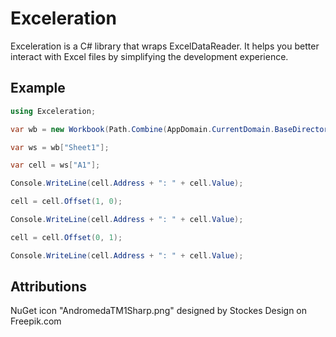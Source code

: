 # Exceleration
Exceleration is a C# library that wraps ExcelDataReader. It helps you better interact with Excel files by simplifying the development experience.

## Example

```csharp
using Exceleration;

var wb = new Workbook(Path.Combine(AppDomain.CurrentDomain.BaseDirectory, "test.xlsx"));

var ws = wb["Sheet1"];

var cell = ws["A1"];

Console.WriteLine(cell.Address + ": " + cell.Value);

cell = cell.Offset(1, 0);

Console.WriteLine(cell.Address + ": " + cell.Value);

cell = cell.Offset(0, 1);

Console.WriteLine(cell.Address + ": " + cell.Value);
```

## Attributions
NuGet icon "AndromedaTM1Sharp.png" designed by Stockes Design on Freepik.com

